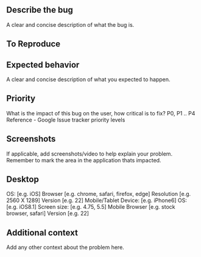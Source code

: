 Describe the bug
-----------------------
A clear and concise description of what the bug is.

To Reproduce
------------------------
Expected behavior
--------------------
A clear and concise description of what you expected to happen.

Priority
-------------------------------
What is the impact of this bug on the user, how critical is to fix? P0, P1 .. P4 Reference - Google Issue tracker priority levels

Screenshots
-------------------------
If applicable, add screenshots/video to help explain your problem. Remember to mark the area in the application thats impacted.

Desktop
--------------------------
OS: [e.g. iOS]
Browser [e.g. chrome, safari, firefox, edge]
Resolution [e.g. 2560 X 1289]
Version [e.g. 22]
Mobile/Tablet
Device: [e.g. iPhone6]
OS: [e.g. iOS8.1]
Screen size: [e.g. 4.75, 5.5]
Mobile Browser [e.g. stock browser, safari]
Version [e.g. 22]

Additional context
-------------------------------------
Add any other context about the problem here.
